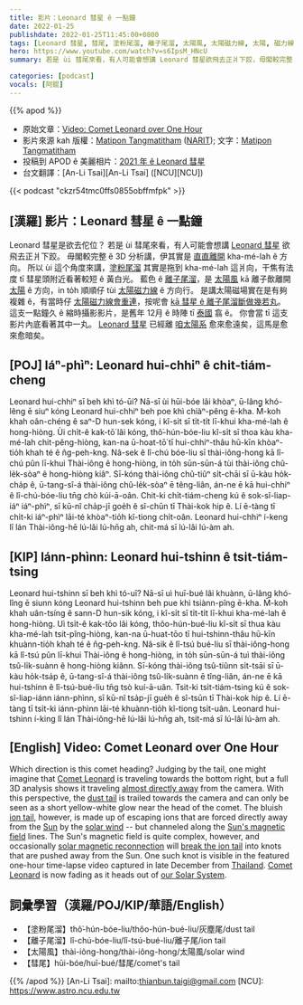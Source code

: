 ```yaml
---
title: 影片：Leonard 彗星 ê 一點鐘
date: 2022-01-25
publishdate: 2022-01-25T11:45:00+0800
tags: [Leonard 彗星, 彗尾, 塗粉尾溜, 離子尾溜, 太陽風, 太陽磁力線, 太陽, 磁力線, 縮時攝影影片, 太陽系]
hero: https://www.youtube.com/watch?v=s6IpsM_HNcU
summary: 若是 ùi 彗尾來看，有人可能會想講 Leonard 彗星欲飛去正爿下跤，毋閣較完整 ê 3D 分析講，伊其實是直直離開 kha-mé-lah ê 方向。

categories: [podcast]
vocals: [阿錕]
---
```


{{% apod %}}

- 原始文章：[Video: Comet Leonard over One Hour](https://apod.nasa.gov/apod/ap220125.html)
- 影片來源 kah 版權：[Matipon Tangmatitham](https://www.facebook.com/matiponblog/) ([NARIT](http://narit.or.th/)); 文字：[Matipon Tangmatitham](https://www.facebook.com/matiponblog/)
- 投稿到 APOD ê 美麗相片：[2021 年 ê Leonard 彗星](https://www.facebook.com/media/set/?set=a.4214632848640902&type=3)
- 台文翻譯：[An-Li Tsai][An-Li Tsai] ([NCU][NCU])

{{< podcast "ckzr54tmc0ffs0855obffmfpk" >}}

## [漢羅] 影片：Leonard 彗星 ê 一點鐘
Leonard 彗星是欲去佗位？
若是 ùi 彗尾來看，有人可能會想講 [Leonard 彗星][Comet Leonard 1] 欲飛去正爿下跤。
毋閣較完整 ê 3D 分析講，伊其實是 [直直離開][almost directly away] kha-mé-lah ê 方向。
所以 ùi 這个角度來講，[塗粉尾溜][dust tail] 其實是拖到 kha-mé-lah 這爿向，干焦有法度 tī 彗星頭附近看著較短 ê 黃白光。
藍色 ê [離子尾溜][ion tail]，是 [太陽風][solar wind] kā 離子歕離開 [太陽][Sun] ê 方向，in to̍h 順順仔 tùi [太陽磁力線][Sun's magnetic field] ê 方向行。
是講太陽磁場實在是有夠複雜 ê，有當時仔 [太陽磁力線會重連][solar magnetic reconnection]，按呢會 [kā 彗星 ê 離子尾溜斷做幾若丸][break the ion tail t]。
這支一點鐘久 ê 縮時攝影影片，是舊年 12月 ê 時陣 tī [泰國][Thailand] 翕 ê。
你會當 tī 這支影片內底看著其中一丸。
[Leonard 彗星][Comet Leonard 2] 已經離 [咱太陽系][our Solar System] 愈來愈遠矣，這馬是愈來愈暗矣。

## [POJ] Iáⁿ-phìⁿ: Leonard hui-chhiⁿ ê chi̍t-tiám-cheng
Leonard hui-chhiⁿ sī beh khì tó-ūi?
Nā-sī ùi hūi-bóe lâi khòaⁿ, ū-lâng khó-lêng ē siuⁿ kóng Leonard hui-chhiⁿ beh poe khì chiàⁿ-pêng ē-kha.
M̄-koh khah oân-chéng ê saⁿ-D hun-sek kóng, i kî-si̍t sī ti̍t-ti̍t lī-khui kha-mé-lah ê hong-hiòng.
Ùi chi̍t-ê kak-tō͘ lâi kóng, thô͘-hún-bóe-liu kî-si̍t sī thoa kàu kha-mé-lah chit-pêng-hiòng, kan-na ū-hoat-tō͘ tī hui-chhiⁿ-thâu hū-kīn khòaⁿ-tio̍h khah té ê n̂g-peh-kng.
Nâ-sek ê lî-chú bóe-liu sī thài-iông-hong kā lî-chú pûn lī-khui Thài-iông ê hong-hiòng, in to̍h sūn-sūn-á tùi thài-iông chû-le̍k-sòaⁿ ê hong-hiòng kiâⁿ.
Sī-kóng thài-iông chû-tiûⁿ si̍t-chāi sī ū-kàu ho̍k-cha̍p ê, ū-tang-sî-á thài-iông chû-le̍k-sòaⁿ ē têng-liân, án-ne ē kā hui-chhiⁿ ê lî-chú-bóe-liu tn̄g chò kúi-ā-oân.
Chit-ki chi̍t-tiám-cheng kú ê sok-sî-liap-iáⁿ iáⁿ-phìⁿ, sī kū-nî cha̍p-jī goe̍h ê sî-chūn tī Thài-kok hip ê.
Lí ē-tàng tī chi̍t-ki iáⁿ-phìⁿ lāi-té khòaⁿ-tio̍h kî-tiong chi̍t-oân.
Leonard hui-chhiⁿ í-keng lî lán Thài-iông-hē lú-lâi lú-hn̄g ah, chit-má sī lú-lâi lú-àm ah.

## [KIP] Iánn-phìnn: Leonard hui-tshinn ê tsi̍t-tiám-tsing
Leonard hui-tshinn sī beh khì tó-uī?
Nā-sī uì huī-bué lâi khuànn, ū-lâng khó-lîng ē siunn kóng Leonard hui-tshinn beh pue khì tsiànn-pîng ē-kha.
M̄-koh khah uân-tsíng ê sann-D hun-sik kóng, i kî-si̍t sī ti̍t-ti̍t lī-khui kha-mé-lah ê hong-hiòng.
Uì tsi̍t-ê kak-tōo lâi kóng, thôo-hún-bué-liu kî-si̍t sī thua kàu kha-mé-lah tsit-pîng-hiòng, kan-na ū-huat-tōo tī hui-tshinn-thâu hū-kīn khuànn-tio̍h khah té ê n̂g-peh-kng.
Nâ-sik ê lî-tsú bué-liu sī thài-iông-hong kā lî-tsú pûn lī-khui Thài-iông ê hong-hiòng, in to̍h sūn-sūn-á tuì thài-iông tsû-li̍k-suànn ê hong-hiòng kiânn.
Sī-kóng thài-iông tsû-tiûnn si̍t-tsāi sī ū-kàu ho̍k-tsa̍p ê, ū-tang-sî-á thài-iông tsû-li̍k-suànn ē tîng-liân, án-ne ē kā hui-tshinn ê lî-tsú-bué-liu tn̄g tsò kuí-ā-uân.
Tsit-ki tsi̍t-tiám-tsing kú ê sok-sî-liap-iánn iánn-phìnn, sī kū-nî tsa̍p-jī gue̍h ê sî-tsūn tī Thài-kok hip ê.
Lí ē-tàng tī tsi̍t-ki iánn-phìnn lāi-té khuànn-tio̍h kî-tiong tsi̍t-uân.
Leonard hui-tshinn í-king lî lán Thài-iông-hē lú-lâi lú-hn̄g ah, tsit-má sī lú-lâi lú-àm ah.

## [English] Video: Comet Leonard over One Hour
Which direction is this comet heading?
Judging by the tail, one might imagine that [Comet Leonard][Comet Leonard 1] is traveling towards the bottom right, but a full 3D analysis shows it traveling [almost directly away][almost directly away] from the camera.
With this perspective, the [dust tail][dust tail] is trailed towards the camera and can only be seen as a short yellow-white glow near the head of the comet.
The bluish [ion tail][ion tail], however, is made up of escaping ions that are forced directly away from the [Sun][Sun] by the [solar wind][solar wind] -- but channeled along the [Sun's magnetic field][Sun's magnetic field] lines.
The Sun's magnetic field is quite complex, however, and occasionally [solar magnetic reconnection][solar magnetic reconnection] will [break the ion tail][break the ion tail e] into knots that are pushed away from the Sun.
One such knot is visible in the featured one-hour time-lapse video captured in late December from [Thailand][Thailand].
[Comet Leonard][Comet Leonard 2] is now fading as it heads out of [our Solar System][our Solar System].

## 詞彙學習（漢羅/POJ/KIP/華語/English）
- 【塗粉尾溜】thô͘-hún-bóe-liu/thôo-hún-bué-liu/灰塵尾/dust tail
- 【離子尾溜】lî-chú-bóe-liu/lî-tsú-bué-liu/離子尾/ion tail
- 【太陽風】thài-iông-hong/thài-iông-hong/太陽風/solar wind
- 【彗尾】hūi-bóe/huī-bué/彗尾/comet's tail


{{% /apod %}}
[An-Li Tsai]: mailto:thianbun.taigi@gmail.com
[NCU]: https://www.astro.ncu.edu.tw


[Comet Leonard 1]:https://en.wikipedia.org/wiki/C/2021_A1_(Leonard)
[almost directly away]:https://en.wikipedia.org/wiki/C/2021_A1_(Leonard)#/media/File:Animation_of_C%EF%BC%8F2021_A1's_orbit_around_Sun_-_2021_close_approach.gif
[dust tail]:https://astronomy.swin.edu.au/cosmos/C/cometary+dust+tail
[ion tail]:http://www2.ess.ucla.edu/~jewitt/tail.html
[Sun]:https://solarsystem.nasa.gov/solar-system/sun/in-depth/
[solar wind]:https://solarsystem.nasa.gov/resources/2288/the-solar-wind-across-our-solar-system/
[Sun's magnetic field]:https://www.nasa.gov/feature/goddard/2016/understanding-the-magnetic-sun
[solar magnetic reconnection]:https://youtu.be/8NDPsSZCcz0?t=23
[break the ion tail e]:https://apod.nasa.gov/apod/ap220110.html
[break the ion tail t]:https://apod.tw/daily/20220110/
[Thailand]:https://en.wikipedia.org/wiki/Thailand
[Comet Leonard 2]:https://theskylive.com/where-is-cometleonard
[our Solar System]:https://solarsystem.nasa.gov/solar-system/our-solar-system/overview/
